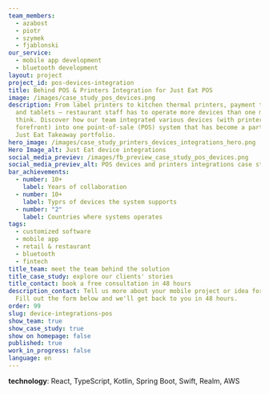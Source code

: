 ```yaml
---
team_members:
  - azabost
  - piotr
  - szymek
  - fjablonski
our_service:
  - mobile app development
  - bluetooth development
layout: project
project_id: pos-devices-integration
title: Behind POS & Printers Integration for Just Eat POS
image: /images/case_study_pos_devices.png
description: From label printers to kitchen thermal printers, payment terminals,
  and tablets – restaurant staff has to operate more devices than one might
  think. Discover how our team integrated various devices (with printers at the
  forefront) into one point-of-sale (POS) system that has become a part of the
  Just Eat Takeaway portfolio.
hero_image: /images/case_study_printers_devices_integrations_hero.png
Hero Image_alt: Just Eat device integrations
social_media_previev: /images/fb_preview_case_study_pos_devices.png
social_media_previev_alt: POS devices and printers integrations case study
bar_achievements:
  - number: 10+
    label: Years of collaboration
  - number: 10+
    label: Typrs of devices the system supports
  - number: "2"
    label: Countries where systems operates
tags:
  - customized software
  - mobile app
  - retail & restaurant
  - bluetooth
  - fintech
title_team: meet the team behind the solution
title_case_study: explore our clients' stories
title_contact: book a free consultation in 48 hours
description_contact: Tell us more about your mobile project or idea for an app.
  Fill out the form below and we'll get back to you in 48 hours.
order: 99
slug: device-integrations-pos
show_team: true
show_case_study: true
show on homepage: false
published: true
work_in_progress: false
language: en
---
```

<TitleWithIcon sectionTitle="technologies" titleIcon="/images/skills.svg" titleIconAlt="technologies" />

<Gallery images='[{"src":"/images/react_stack_logo.svg","alt":"React"},{"src":"/images/case-study_typescript_stack-logo.svg","alt":"TypeScript"},{"src":"/images/kotlin_new_stack_logo.svg","alt":"Node.js"},{"src":"/images/swift_icon_stack.svg","alt":"React"},{"src":"/images/realm_stack_logo.svg","alt":"Realm"},{"src":"/images/aws_stack_logo.svg","alt":"AWS"}]' />

**technology**: React, TypeScript, Kotlin, Spring Boot, Swift, Realm, AWS
